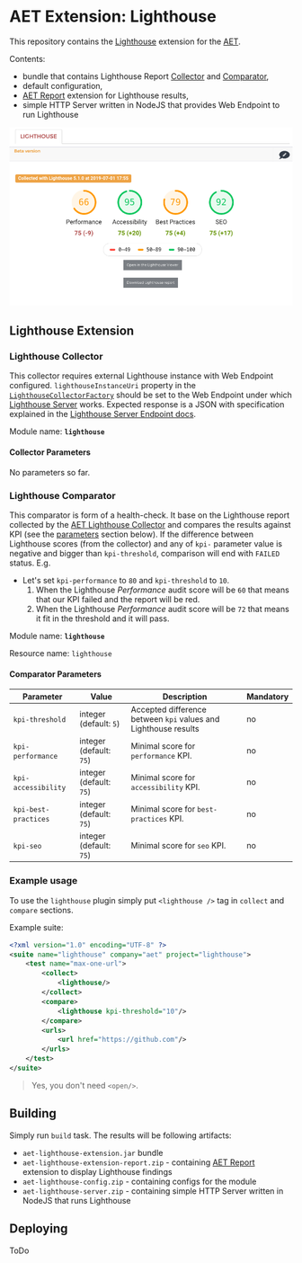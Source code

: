 # AET Extension: Lighthouse
This repository contains the [Lighthouse]((https://developers.google.com/web/tools/lighthouse/)) 
extension for the [AET](https://github.com/Cognifide/aet).

Contents:
- bundle that contains Lighthouse Report [Collector](https://github.com/Cognifide/aet/wiki/Collectors) and
[Comparator](https://github.com/Cognifide/aet/wiki/Comparators),
- default configuration,
- [AET Report](https://github.com/Cognifide/aet/tree/master/report) extension for Lighthouse results,
- simple HTTP Server written in NodeJS that provides Web Endpoint to run Lighthouse

![Lighthouse AET Report](misc/report-screenshot.png)

## Lighthouse Extension

### Lighthouse Collector
This collector requires external Lighthouse instance with Web Endpoint configured.
`lighthouseInstanceUri` property in the [`LighthouseCollectorFactory`](https://github.com/Skejven/aet-lighthouse-extension/blob/master/conf/com.github.skejven.collector.LighthouseCollectorFactory.cfg)
should be set to the Web Endpoint under which [Lighthouse Server](https://github.com/Skejven/aet-lighthouse-extension/tree/master/lighthouse-server)
works.
Expected response is a JSON with specification explained in the [Lighthouse Server Endpoint docs](https://github.com/Skejven/aet-lighthouse-extension/tree/master/lighthouse-server#endpoint).

Module name: **`lighthouse`**

#### Collector Parameters

No parameters so far.

### Lighthouse Comparator
This comparator is form of a health-check. It base on the Lighthouse report collected by the 
[AET Lighthouse Collector](#lighthouse-collector) and compares the results against KPI (see the 
[parameters](#comparator-parameters) section below).
If the difference between Lighthouse scores (from the collector) and any of `kpi-` parameter 
value is negative and bigger than `kpi-threshold`, comparison will end with `FAILED` status. E.g.
- Let's set `kpi-performance` to `80` and `kpi-threshold` to `10`.
  1. When the Lighthouse *Performance* audit score will be `60` that means that our KPI failed and the report will be red.
  2. When the Lighthouse *Performance* audit score will be `72` that means it fit in the threshold and it will pass.

Module name: **`lighthouse`**

Resource name: `lighthouse`

#### Comparator Parameters

| Parameter | Value | Description | Mandatory |
| --------- | ----- | ----------- | --------- |
| `kpi-threshold` | integer (default: `5`) | Accepted difference between `kpi` values and Lighthouse results | no |
| `kpi-performance` | integer (default: `75`) | Minimal score for `performance` KPI. | no |
| `kpi-accessibility` | integer (default: `75`) | Minimal score for `accessibility` KPI. | no |
| `kpi-best-practices` | integer (default: `75`) | Minimal score for `best-practices` KPI. | no |
| `kpi-seo` | integer (default: `75`) | Minimal score for `seo` KPI. | no |

### Example usage
To use the `lighthouse` plugin simply put `<lighthouse />` tag in `collect` and `compare` sections.

Example suite:

```xml
<?xml version="1.0" encoding="UTF-8" ?>
<suite name="lighthouse" company="aet" project="lighthouse">
    <test name="max-one-url">
        <collect>
            <lighthouse/>
        </collect>
        <compare>
            <lighthouse kpi-threshold="10"/>
        </compare>
        <urls>
            <url href="https://github.com"/>
        </urls>
    </test>
</suite>

```

> Yes, you don't need `<open/>`.

## Building
Simply run `build` task.
The results will be following artifacts:
- `aet-lighthouse-extension.jar` bundle
- `aet-lighthouse-extension-report.zip` - containing [AET Report](https://github.com/Cognifide/aet/tree/master/report) 
extension to display Lighthouse findings
- `aet-lighthouse-config.zip` - containing configs for the module
- `aet-lighthouse-server.zip` - containing simple HTTP Server written in NodeJS that runs Lighthouse

## Deploying
ToDo

